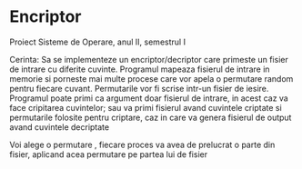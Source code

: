 # Encriptor
Proiect Sisteme de Operare, anul II, semestrul I

Cerinta: Sa se implementeze un encriptor/decriptor care primeste un fisier de intrare cu diferite cuvinte. Programul mapeaza fisierul 
de intrare in memorie si porneste mai multe procese care vor apela o permutare random pentru fiecare cuvant. Permutarile vor fi scrise 
intr-un fisier de iesire. Programul poate primi ca argument doar fisierul de intrare, in acest caz va face cripitarea cuvintelor; sau 
va primi fisierul avand cuvintele criptate si permutarile folosite pentru criptare, caz in care va genera fisierul de output avand 
cuvintele decriptate

Voi alege o permutare , fiecare proces va avea de prelucrat o parte din fisier, aplicand acea permutare pe partea lui de fisier